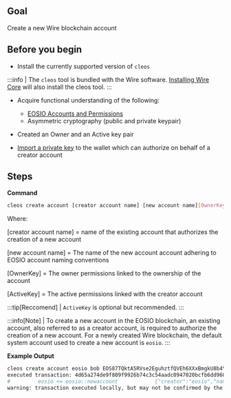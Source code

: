## Goal
Create a new Wire blockchain account 

## Before you begin

* Install the currently supported version of `cleos`

:::info
| The `cleos` tool is bundled with the Wire software. [Installing Wire Core](/docs/getting-started/install-dependencies.md) will also install the cleos tool. 
:::

* Acquire functional understanding of the following:
  * [EOSIO Accounts and Permissions](http://example.com)
  * Asymmetric cryptography (public and private keypair) 

* Created an Owner and an Active key pair
* [Import a private key](../how-to-guides/how-to-import-a-key.md) to the wallet which can authorize on behalf of a creator account

## Steps

**Command**

```sh
cleos create account [creator account name] [new account name][OwnerKey] [ActiveKey]
```
Where:

[creator account name] = name of the existing account that authorizes the creation of a new account

[new account name] = The name of the new account account adhering to EOSIO account naming conventions

[OwnerKey] = The owner permissions linked to the ownership of the account

[ActiveKey] = The active permissions linked with the creator account

:::tip[Reccomend]
| `ActiveKey` is optional but recommended.
:::

:::info[Note]
| To create a new account in the EOSIO blockchain, an existing account, also referred to as a creator account, is required to authorize the creation of a new account. For a newly created Wire blockchain, the default system account used to create a new account is `eosio`.
:::

**Example Output**
```sh
cleos create account eosio bob EOS87TQktA5RVse2EguhztfQVEh6XXxBmgkU8b4Y5YnGvtYAoLGNN
executed transaction: 4d65a274de9f809f9926b74c3c54aadc0947020bcfb6dd96043d1bcd9c46604c  200 bytes  166 us
#         eosio <= eosio::newaccount            {"creator":"eosio","name":"bob","owner":{"threshold":1,"keys":[{"key":"EOS87TQktA5RVse2EguhztfQVEh6X...
warning: transaction executed locally, but may not be confirmed by the network yet         ]
```

